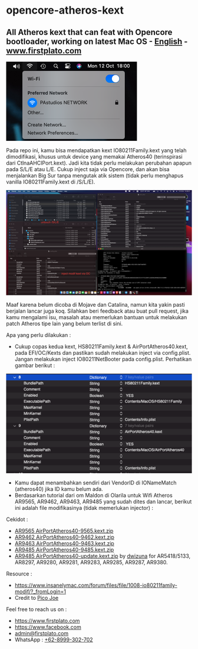 # opencore-atheros-kext

## All Atheros kext that can feat with Opencore bootloader, working on latest Mac OS - [English](https://github.com/FIRSTPLATO/opencore-atheros-kext/blob/main/README_en.md) - www.firstplato.com

![](https://raw.githubusercontent.com/FIRSTPLATO/opencore-atheros-kext/main/img/2.png)

Pada repo ini, kamu bisa mendapatkan kext IO80211Family.kext yang telah dimodifikasi, khusus untuk device yang memakai Atheros40 (terinspirasi dari CtlnaAHCIPort.kext). Jadi kita tidak perlu melakukan perubahan apapun pada S/L/E atau L/E. Cukup inject saja via Opencore, dan akan bisa menjalankan Big Sur tanpa mengutak atik sistem (tidak perlu menghapus vanilla IO80211Family.kext di /S/L/E).

![](https://raw.githubusercontent.com/FIRSTPLATO/opencore-atheros-kext/main/img/0.png)

Maaf karena belum dicoba di Mojave dan Catalina, namun kita yakin pasti berjalan lancar juga koq. Silahkan beri feedback atau buat pull request, jika kamu mengalami isu, masalah atau memerlukan bantuan untuk melakukan patch Atheros tipe lain yang belum terlist di sini.

Apa yang perlu dilakukan :
- Cukup copas kedua kext, HS80211Family.kext & AirPortAtheros40.kext, pada EFI/OC/Kexts dan pastikan sudah melakukan inject via config.plist. Jangan melakukan inject IO80211NetBooter pada config.plist. Perhatikan gambar berikut : 

![](https://raw.githubusercontent.com/FIRSTPLATO/opencore-atheros-kext/main/img/1.png)

- Kamu dapat menambahkan sendiri dari VendorID di IONameMatch (atheros40) jika ID kamu belum ada.
- Berdasarkan tutorial dari om Maldon di Olarila untuk Wifi Atheros AR9565, AR9462, AR9463, AR9485 yang sudah dites dan lancar, berikut ini adalah file modifikasinya (tidak memerlukan injector) :

Cekidot :
- [AR9565 AirPortAtheros40-9565.kext.zip](https://github.com/FIRSTPLATO/opencore-atheros-kext/raw/main/kext/AirPortAtheros40-9565.kext.zip)
- [AR9462 AirPortAtheros40-9462.kext.zip](https://github.com/FIRSTPLATO/opencore-atheros-kext/raw/main/kext/AirPortAtheros40-9462.kext.zip)
- [AR9463 AirPortAtheros40-9463.kext.zip](https://github.com/FIRSTPLATO/opencore-atheros-kext/raw/main/kext/AirPortAtheros40-9463.kext.zip)
- [AR9485 AirPortAtheros40-9485.kext.zip](https://github.com/FIRSTPLATO/opencore-atheros-kext/raw/main/kext/AirPortAtheros40-9485.kext.zip)
- [AR9485 AirPortAtheros40-update.kext.zip](https://github.com/FIRSTPLATO/opencore-atheros-kext/raw/main/kext/AirPortAtheros40-update.kext.zip) by [dwizuna](https://github.com/dwizuna) for AR5418/5133, AR8297, AR9280, AR9281, AR9283, AR9285, AR9287, AR9380.

Resource :
- https://www.insanelymac.com/forum/files/file/1008-io80211family-modif/?_fromLogin=1 
- Credit to [Pico Joe](https://www.insanelymac.com/forum/profile/1113740-pico-joe/)

Feel free to reach us on :
- https://www.firstplato.com
- https://www.facebook.com
- admin@firstplato.com
- WhatsApp : [+62-8999-302-702](https://wa.me/628999302702)
